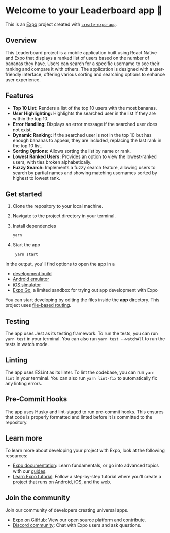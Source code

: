 # Welcome to your Leaderboard app 👋

This is an [Expo](https://expo.dev) project created with [`create-expo-app`](https://www.npmjs.com/package/create-expo-app).

## Overview

This Leaderboard project is a mobile application built using React Native and Expo that displays a ranked list of users based on the number of bananas they have. Users can search for a specific username to see their ranking and compare it with others. The application is designed with a user-friendly interface, offering various sorting and searching options to enhance user experience.

## Features

- **Top 10 List:** Renders a list of the top 10 users with the most bananas.
- **User Highlighting:** Highlights the searched user in the list if they are within the top 10.
- **Error Handling:** Displays an error message if the searched user does not exist.
- **Dynamic Ranking:** If the searched user is not in the top 10 but has enough bananas to appear, they are included, replacing the last rank in the top 10 list.
- **Sorting Options:** Allows sorting the list by name or rank.
- **Lowest Ranked Users:** Provides an option to view the lowest-ranked users, with ties broken alphabetically.
- **Fuzzy Search:** Implements a fuzzy search feature, allowing users to search by partial names and showing matching usernames sorted by highest to lowest rank.

## Get started

1. Clone the repository to your local machine.
2. Navigate to the project directory in your terminal.
3. Install dependencies

   ```bash
   yarn
   ```

4. Start the app

   ```bash
    yarn start
   ```

In the output, you'll find options to open the app in a

- [development build](https://docs.expo.dev/develop/development-builds/introduction/)
- [Android emulator](https://docs.expo.dev/workflow/android-studio-emulator/)
- [iOS simulator](https://docs.expo.dev/workflow/ios-simulator/)
- [Expo Go](https://expo.dev/go), a limited sandbox for trying out app development with Expo

You can start developing by editing the files inside the **app** directory. This project uses [file-based routing](https://docs.expo.dev/router/introduction).

## Testing

The app uses Jest as its testing framework. To run the tests, you can run `yarn test` in your terminal. You can also run `yarn test --watchAll` to run the tests in watch mode.

## Linting

The app uses ESLint as its linter. To lint the codebase, you can run `yarn lint` in your terminal. You can also run `yarn lint-fix` to automatically fix any linting errors.

## Pre-Commit Hooks

The app uses Husky and lint-staged to run pre-commit hooks. This ensures that code is properly formatted and linted before it is committed to the repository.

## Learn more

To learn more about developing your project with Expo, look at the following resources:

- [Expo documentation](https://docs.expo.dev/): Learn fundamentals, or go into advanced topics with our [guides](https://docs.expo.dev/guides).
- [Learn Expo tutorial](https://docs.expo.dev/tutorial/introduction/): Follow a step-by-step tutorial where you'll create a project that runs on Android, iOS, and the web.

## Join the community

Join our community of developers creating universal apps.

- [Expo on GitHub](https://github.com/expo/expo): View our open source platform and contribute.
- [Discord community](https://chat.expo.dev): Chat with Expo users and ask questions.
